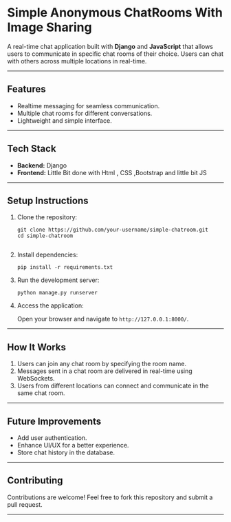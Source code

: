 <h1>Simple Anonymous ChatRooms With Image Sharing </h1>

<p>A real-time chat application built with <strong>Django</strong> and <strong>JavaScript</strong> that allows users to communicate in specific chat rooms of their choice. Users can chat with others across multiple locations in real-time.</p>

<hr>

<h2>Features</h2>
<ul>
  <li>Realtime messaging for seamless communication.</li>
  <li>Multiple chat rooms for different conversations.</li>
  <li>Lightweight and simple interface.</li>
</ul>

<hr>

<h2>Tech Stack</h2>
<ul>
  <li><strong>Backend:</strong> Django</li>
  <li><strong>Frontend:</strong> Little Bit done with Html , CSS ,Bootstrap and little bit JS </li>
</ul>

<hr>

<h2>Setup Instructions</h2>
<ol>
  <li>Clone the repository:
    <pre><code>git clone https://github.com/your-username/simple-chatroom.git
cd simple-chatroom
    </code></pre>
  </li>
  <li>Install dependencies:
    <pre><code>pip install -r requirements.txt</code></pre>
  </li>
  <li>Run the development server:
    <pre><code>python manage.py runserver</code></pre>
  </li>
  <li>Access the application:
    <p>Open your browser and navigate to <code>http://127.0.0.1:8000/</code>.</p>
  </li>
</ol>

<hr>

<h2>How It Works</h2>
<ol>
  <li>Users can join any chat room by specifying the room name.</li>
  <li>Messages sent in a chat room are delivered in real-time using WebSockets.</li>
  <li>Users from different locations can connect and communicate in the same chat room.</li>
</ol>

<hr>

<h2>Future Improvements</h2>
<ul>
  <li>Add user authentication.</li>
  <li>Enhance UI/UX for a better experience.</li>
  <li>Store chat history in the database.</li>
</ul>

<hr>

<h2>Contributing</h2>
<p>Contributions are welcome! Feel free to fork this repository and submit a pull request.</p>

<hr>
